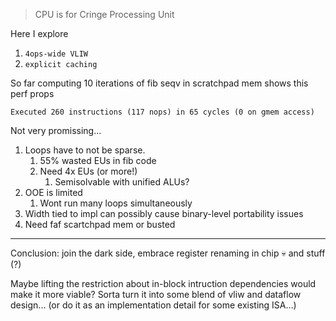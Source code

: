 > CPU is for Cringe Processing Unit

Here I explore
1. `4ops-wide VLIW`
2. `explicit caching`

So far computing 10 iterations of fib seqv in scratchpad mem shows this perf props

`Executed 260 instructions (117 nops) in 65 cycles (0 on gmem access)`

Not very promissing...
1. Loops have to not be sparse.
   1. 55% wasted EUs in fib code
   2. Need 4x EUs (or more!)
      1. Semisolvable with unified ALUs?
2. OOE is limited
   1. Wont run many loops simultaneously
3. Width tied to impl can possibly cause binary-level portability issues
4. Need faf scartchpad mem or busted

---
Conclusion: join the dark side, embrace register renaming in chip 💀 and stuff (?)

Maybe lifting the restriction about in-block intruction dependencies would make it more viable? Sorta turn it into some blend of vliw and dataflow design... (or do it as an implementation detail for some existing ISA...)